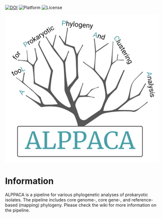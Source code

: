 [![DOI](https://zenodo.org/badge/287467158.svg)](https://zenodo.org/badge/latestdoi/287467158)
![Platform](https://img.shields.io/badge/Platform-Nextflow-green)
![License](https://img.shields.io/github/license/NorwegianVeterinaryInstitute/ALPPACA)

<p align="center"><img src="logo.png" alt="Ellipsis" width="600"></p>

# Information
ALPPACA is a pipeline for various phylogenetic analyses of prokaryotic isolates. 
The pipeline includes core genome-, core gene-, and reference-based (mapping) phylogeny. 
Please check the wiki for more information on the pipeline.
